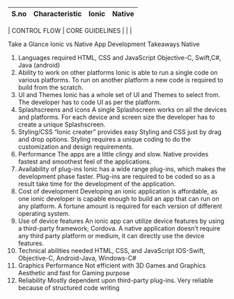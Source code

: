 



|S.no | Characteristic | Ionic| Native |
| :---| :---      | :--- |:--- |

| CONTROL FLOW       | CORE GUIDELINES   |      | |



Take a Glance Ionic vs Native App Development Takeaways
			Native
1.	Languages required	HTML, CSS and JavaScript	Objective-C, Swift,C#, Java (android)
2.	Ability to work on other platforms	Ionic is able to run a single code on various platforms.	To run on another platform a new code is required to build from the scratch.
3.	UI and Themes	Ionic has a whole set of UI and Themes to select from.	The developer has to code UI as per the platform.
4.	Splashscreens and icons	A single Splashscreen works on all the devices and platforms.	For each device and screen size the developer has to create a unique Splashscreen.
5.	Styling/CSS	“Ionic creater” provides easy Styling and CSS just by drag and drop options.	Styling requires a unique coding to do the customization and design requirements.
6.	Performance	The apps are a little clingy and slow.	Native provides fastest and smoothest feel of the applications.
7.	Availability of plug-ins	Ionic has a wide range plug-ins, which makes the development phase faster.	Plug-ins are required to be coded so as a result take time for the development of the application.
8.	Cost of development	Developing an ionic application is affordable, as one ionic developer is capable enough to build an app that can run on any platform.	A fortune amount is required for each version of different operating system.
9.	Use of device features	An ionic app can utilize device features by using a third-party framework; Cordova.	A native application doesn’t require any third party platform or medium, it can directly use the device features.
10.	Technical abilities needed	HTML, CSS, and JavaScript	IOS-Swift, Objective-C, Android-Java, Windows-C#
11.	Graphics Performance	Not efficient with 3D Games and Graphics	Aesthetic and fast for Gaming purpose
12.	Reliability	Mostly dependent upon third-party plug-ins.	Very reliable because of structured code writing
